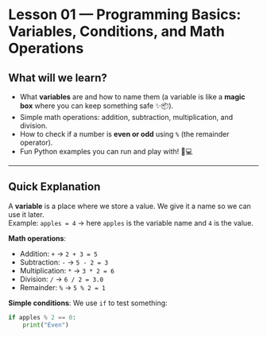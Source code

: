 # Lesson 01 — Programming Basics: Variables, Conditions, and Math Operations

## What will we learn?
- What **variables** are and how to name them (a variable is like a **magic box** where you can keep something safe ✨📦).  
- Simple math operations: addition, subtraction, multiplication, and division.  
- How to check if a number is **even or odd** using `%` (the remainder operator).  
- Fun Python examples you can run and play with! 🐍💻  

---

## Quick Explanation
A **variable** is a place where we store a value. We give it a name so we can use it later.  
Example: `apples = 4` → here `apples` is the variable name and `4` is the value.  

**Math operations**:  
- Addition: `+` → `2 + 3 = 5`  
- Subtraction: `-` → `5 - 2 = 3`  
- Multiplication: `*` → `3 * 2 = 6`  
- Division: `/` → `6 / 2 = 3.0`  
- Remainder: `%` → `5 % 2 = 1`  

**Simple conditions**: We use `if` to test something:
```python
if apples % 2 == 0:
    print("Even")

